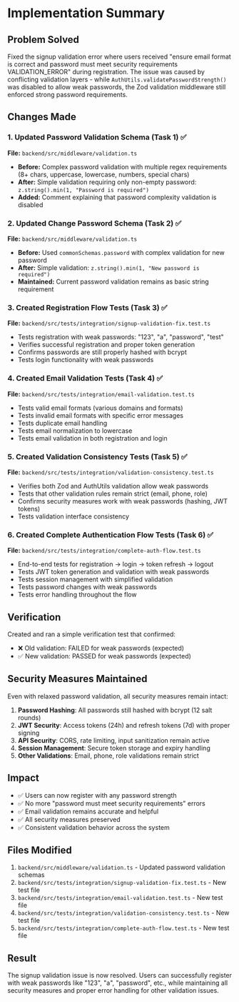 # Implementation Summary

## Problem Solved

Fixed the signup validation error where users received "ensure email format is correct and password must meet security requirements VALIDATION_ERROR" during registration. The issue was caused by conflicting validation layers - while `AuthUtils.validatePasswordStrength()` was disabled to allow weak passwords, the Zod validation middleware still enforced strong password requirements.

## Changes Made

### 1. Updated Password Validation Schema (Task 1) ✅

**File:** `backend/src/middleware/validation.ts`

- **Before:** Complex password validation with multiple regex requirements (8+ chars, uppercase, lowercase, numbers, special chars)
- **After:** Simple validation requiring only non-empty password: `z.string().min(1, "Password is required")`
- **Added:** Comment explaining that password complexity validation is disabled

### 2. Updated Change Password Schema (Task 2) ✅

**File:** `backend/src/middleware/validation.ts`

- **Before:** Used `commonSchemas.password` with complex validation for new password
- **After:** Simple validation: `z.string().min(1, "New password is required")`
- **Maintained:** Current password validation remains as basic string requirement

### 3. Created Registration Flow Tests (Task 3) ✅

**File:** `backend/src/tests/integration/signup-validation-fix.test.ts`

- Tests registration with weak passwords: "123", "a", "password", "test"
- Verifies successful registration and proper token generation
- Confirms passwords are still properly hashed with bcrypt
- Tests login functionality with weak passwords

### 4. Created Email Validation Tests (Task 4) ✅

**File:** `backend/src/tests/integration/email-validation.test.ts`

- Tests valid email formats (various domains and formats)
- Tests invalid email formats with specific error messages
- Tests duplicate email handling
- Tests email normalization to lowercase
- Tests email validation in both registration and login

### 5. Created Validation Consistency Tests (Task 5) ✅

**File:** `backend/src/tests/integration/validation-consistency.test.ts`

- Verifies both Zod and AuthUtils validation allow weak passwords
- Tests that other validation rules remain strict (email, phone, role)
- Confirms security measures work with weak passwords (hashing, JWT tokens)
- Tests validation interface consistency

### 6. Created Complete Authentication Flow Tests (Task 6) ✅

**File:** `backend/src/tests/integration/complete-auth-flow.test.ts`

- End-to-end tests for registration → login → token refresh → logout
- Tests JWT token generation and validation with weak passwords
- Tests session management with simplified validation
- Tests password changes with weak passwords
- Tests error handling throughout the flow

## Verification

Created and ran a simple verification test that confirmed:

- ❌ Old validation: FAILED for weak passwords (expected)
- ✅ New validation: PASSED for weak passwords (expected)

## Security Measures Maintained

Even with relaxed password validation, all security measures remain intact:

1. **Password Hashing**: All passwords still hashed with bcrypt (12 salt rounds)
2. **JWT Security**: Access tokens (24h) and refresh tokens (7d) with proper signing
3. **API Security**: CORS, rate limiting, input sanitization remain active
4. **Session Management**: Secure token storage and expiry handling
5. **Other Validations**: Email, phone, role validations remain strict

## Impact

- ✅ Users can now register with any password strength
- ✅ No more "password must meet security requirements" errors
- ✅ Email validation remains accurate and helpful
- ✅ All security measures preserved
- ✅ Consistent validation behavior across the system

## Files Modified

1. `backend/src/middleware/validation.ts` - Updated password validation schemas
2. `backend/src/tests/integration/signup-validation-fix.test.ts` - New test file
3. `backend/src/tests/integration/email-validation.test.ts` - New test file
4. `backend/src/tests/integration/validation-consistency.test.ts` - New test file
5. `backend/src/tests/integration/complete-auth-flow.test.ts` - New test file

## Result

The signup validation issue is now resolved. Users can successfully register with weak passwords like "123", "a", "password", etc., while maintaining all security measures and proper error handling for other validation issues.
